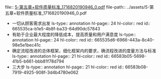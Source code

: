 file:: [5-第五章+软件质量标准_1716820190946_0.pdf](../assets/5-第五章+软件质量标准_1716820190946_0.pdf)
file-path:: ../assets/5-第五章+软件质量标准_1716820190946_0.pdf

- 一切从顾客需求出发
  ls-type:: annotation
  hl-page:: 24
  hl-color:: red
  id:: 665535ca-b1e5-4b8f-ba33-64d90dc57843
- 有助于企业最大程度的降低成本，提高质量和用户满意度
  ls-type:: annotation
  hl-page:: 24
  hl-color:: red
  id:: 665535d6-6966-443a-8c40-98e5e1bec41c
- 确定流程改进的总体框架，细化框架内的要求，确流程改进的度量方法与标准
  ls-type:: annotation
  hl-page:: 21
  hl-color:: red
  id:: 66583b05-5698-41b5-b661-bbb81f78d794
- 三大步
  ls-type:: annotation
  hl-page:: 21
  hl-color:: red
  id:: 66583b08-7919-4925-908f-3d4b4780e062